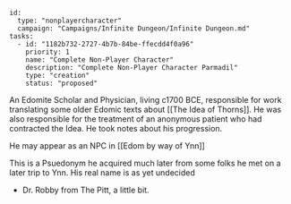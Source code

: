 
```RpgManager4
id: 
  type: "nonplayercharacter"
  campaign: "Campaigns/Infinite Dungeon/Infinite Dungeon.md"
tasks: 
  - id: "1182b732-2727-4b7b-84be-ffecdd4f0a96"
    priority: 1
    name: "Complete Non-Player Character"
    description: "Complete Non-Player Character Parmadil"
    type: "creation"
    status: "proposed"
```

An Edomite Scholar and Physician, living c1700 BCE, responsible for work translating some older Edomic texts about [[The Idea of Thorns]]. He was also responsible for the treatment of an anonymous patient who had contracted the Idea. He took notes about his progression.

He may appear as an NPC in [[Edom by way of Ynn]]

This is a Psuedonym he acquired much later from some folks he met on a later trip to Ynn. His real name is as yet undecided

- Dr. Robby from The Pitt, a little bit.